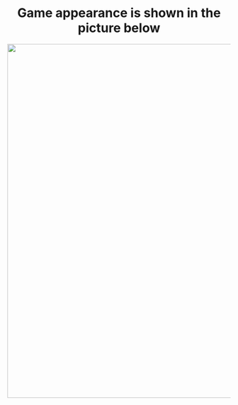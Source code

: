 ### 
<h1 align="center"> Game appearance is shown in the picture below </h1>

<div align="center">
  <img height="800" width="800" src="https://github.com/HeapGeap/Discription/blob/main/2024-07-20-20-18-50.gif"  />
</div>
